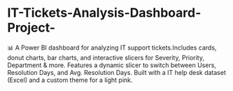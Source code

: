 # IT-Tickets-Analysis-Dashboard-Project-
📊 A Power BI dashboard for analyzing IT support tickets.Includes cards, donut charts, bar charts, and interactive slicers for Severity, Priority, Department &amp; more. Features a dynamic  slicer to switch between Users, Resolution Days, and Avg. Resolution Days.  Built with a IT help desk dataset (Excel) and a custom theme for a light pink.
